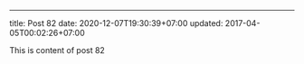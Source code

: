 ---
title: Post 82
date: 2020-12-07T19:30:39+07:00
updated: 2017-04-05T00:02:26+07:00

This is content of post 82